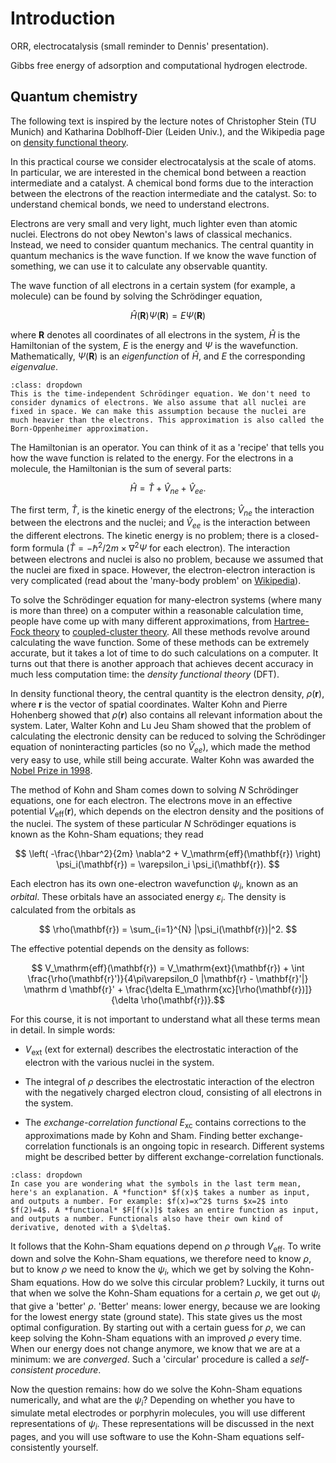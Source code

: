 # Introduction


ORR, electrocatalysis (small reminder to Dennis' presentation).

Gibbs free energy of adsorption and computational hydrogen electrode.



## Quantum chemistry

The following text is inspired by the lecture notes of Christopher Stein (TU Munich) and Katharina Doblhoff-Dier (Leiden Univ.), and the Wikipedia page on [density functional theory](https://en.wikipedia.org/wiki/Density_functional_theory). 

In this practical course we consider electrocatalysis at the scale of atoms. In particular, we are interested in the chemical bond between a reaction intermediate and a catalyst. A chemical bond forms due to the interaction between the electrons of the reaction intermediate and the catalyst. So: to understand chemical bonds, we need to understand electrons.

Electrons are very small and very light, much lighter even than atomic nuclei. Electrons do not obey Newton's laws of classical mechanics. Instead, we need to consider quantum mechanics. The central quantity in quantum mechanics is the wave function. If we know the wave function of something, we can use it to calculate any observable quantity.

The wave function of all electrons in a certain system (for example, a molecule) can be found by solving the Schrödinger equation,

$$ \hat{H}(\mathbf{R}) \Psi(\mathbf{R}) = E \Psi(\mathbf{R}) $$

where $\mathbf{R}$ denotes all coordinates of all electrons in the system, $\hat{H}$ is the Hamiltonian of the system, $E$ is the energy and $\Psi$ is the wavefunction. Mathematically, $\Psi(\mathbf{R})$ is an *eigenfunction* of $\hat{H}$, and $E$ the corresponding *eigenvalue*. 

```{note} 
:class: dropdown
This is the time-independent Schrödinger equation. We don't need to consider dynamics of electrons. We also assume that all nuclei are fixed in space. We can make this assumption because the nuclei are much heavier than the electrons. This approximation is also called the Born-Oppenheimer approximation.
```

The Hamiltonian is an operator. You can think of it as a 'recipe' that tells you how the wave function is related to the energy. For the electrons in a molecule, the Hamiltonian is the sum of several parts:

$$ \hat{H} = \hat{T} + \hat{V}_{ne} + \hat{V}_{ee}.$$

The first term, $\hat{T}$, is the kinetic energy of the electrons; $\hat{V}_{ne}$ the interaction between the electrons and the nuclei; and $\hat{V}_{ee}$ is the interaction between the different electrons. The kinetic energy is no problem; there is a closed-form formula ($\hat{T} = -\hbar^2/2m \times  \nabla^2 \Psi$ for each electron). The interaction between electrons and nuclei is also no problem, because we assumed that the nuclei are fixed in space. However, the electron-electron interaction is very complicated (read about the 'many-body problem' on [Wikipedia](https://en.wikipedia.org/wiki/Many-body_problem)). 

To solve the Schrödinger equation for many-electron systems (where many is more than three) on a computer within a reasonable calculation time, people have come up with many different approximations, from [Hartree-Fock theory](https://en.wikipedia.org/wiki/Hartree%E2%80%93Fock_method) to [coupled-cluster theory](https://en.wikipedia.org/wiki/Coupled_cluster). All these methods revolve around calculating the wave function. Some of these methods can be extremely accurate, but it takes a lot of time to do such calculations on a computer. It turns out that there is another approach that achieves decent accuracy in much less computation time: the *density functional theory* (DFT). 

In density functional theory, the central quantity is the electron density, $\rho(\mathbf{r})$, where $\mathbf{r}$ is the vector of spatial coordinates. Walter Kohn and Pierre Hohenberg showed that $\rho(\mathbf{r})$ also contains all relevant information about the system. Later, Walter Kohn and Lu Jeu Sham showed that the problem of calculating the electronic density can be reduced to solving the Schrödinger equation of noninteracting particles (so no $\hat{V}_{ee}$), which made the method very easy to use, while still being accurate. Walter Kohn was awarded the [Nobel Prize in 1998](https://www.nobelprize.org/prizes/chemistry/1998/summary/). 

The method of Kohn and Sham comes down to solving $N$ Schrödinger equations, one for each electron. The electrons move in an effective potential $V_\mathrm{eff}(\mathbf{r})$, which depends on the electron density and the positions of the nuclei. The system of these particular $N$ Schrödinger equations is known as the Kohn-Sham equations; they read

$$ \left( -\frac{\hbar^2}{2m} \nabla^2 + V_\mathrm{eff}(\mathbf{r}) \right) \psi_i(\mathbf{r}) = \varepsilon_i \psi_i(\mathbf{r}). $$

Each electron has its own one-electron wavefunction $\psi_i$, known as an *orbital*. These orbitals have an associated energy $\varepsilon_i$. The density is calculated from the orbitals as

$$ \rho(\mathbf{r}) = \sum_{i=1}^{N} |\psi_i(\mathbf{r})|^2. $$

The effective potential depends on the density as follows:

$$ V_\mathrm{eff}(\mathbf{r}) = V_\mathrm{ext}(\mathbf{r}) + \int \frac{\rho(\mathbf{r}')}{4\pi\varepsilon_0 |\mathbf{r} - \mathbf{r}'|} \mathrm d \mathbf{r}' + \frac{\delta E_\mathrm{xc}[\rho(\mathbf{r})]}{\delta \rho(\mathbf{r})}.$$

For this course, it is not important to understand what all these terms mean in detail. In simple words:

* $V_\mathrm{ext}$ (ext for external) describes the electrostatic interaction of the electron with the various nuclei in the system. 

* The integral of $\rho$ describes the electrostatic interaction of the electron with the negatively charged electron cloud, consisting of all electrons in the system. 

* The *exchange-correlation functional* $E_\mathrm{xc}$ contains corrections to the approximations made by Kohn and Sham. Finding better exchange-correlation functionals is an ongoing topic in research. Different systems might be described better by different exchange-correlation functionals.

```{note} 
:class: dropdown
In case you are wondering what the symbols in the last term mean, here's an explanation. A *function* $f(x)$ takes a number as input, and outputs a number. For example: $f(x)=x^2$ turns $x=2$ into $f(2)=4$. A *functional* $F[f(x)]$ takes an entire function as input, and outputs a number. Functionals also have their own kind of derivative, denoted with a $\delta$. 
```

It follows that the Kohn-Sham equations depend on $\rho$ through $V_\mathrm{eff}$. To write down and solve the Kohn-Sham equations, we therefore need to know $\rho$, but to know $\rho$ we need to know the $\psi_i$, which we get by solving the Kohn-Sham equations. How do we solve this circular problem? Luckily, it turns out that when we solve the Kohn-Sham equations for a certain $\rho$, we get out $\psi_i$ that give a 'better' $\rho$. 'Better' means: lower energy, because we are looking for the lowest energy state (ground state). This state gives us the most optimal configuration. By starting out with a certain guess for $\rho$, we can keep solving the Kohn-Sham equations with an improved $\rho$ every time. When our energy does not change anymore, we know that we are at a minimum: we are *converged*. Such a 'circular' procedure is called a *self-consistent procedure*. 

Now the question remains: how do we solve the Kohn-Sham equations numerically, and what are the $\psi_i$? Depending on whether you have to simulate metal electrodes or porphyrin molecules, you will use different representations of $\psi_i$. These representations will be discussed in the next pages, and you will use software to use the Kohn-Sham equations self-consistently yourself.